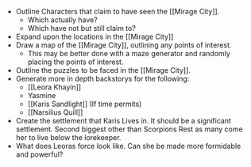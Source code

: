 - Outline Characters that claim to have seen the [[Mirage City]].
	- Which actually have?
	- Which have not but still claim to?
- Expand upon the locations in the [[Mirage City]]
- Draw a map of the [[Mirage City]], outlining any points of interest.
	- This may be better done with a maze generator and randomly placing the points of interest.
- Outline the puzzles to be faced in the [[Mirage City]].
- Generate more in depth backstorys for the following:
	- [[Leora Khayin]]
	- Yasmine
	- [[Karis Sandlight]] (If time permits)
	- [[Narsilius Quill]]
- Create the settlement that Karis Lives in. It should be a significant settlement. Second biggest other than Scorpions Rest as many come her to live below the lorekeeper.
- What does Leoras force look like. Can she be made more formidable and powerful?